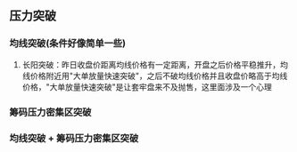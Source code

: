 ## 压力突破
### 均线突破(条件好像简单一些)
  1. 长阳突破：昨日收盘价距离均线价格有一定距离，开盘之后价格平稳推升，均线价格附近用"大单放量快速突破"，之后不破均线价格并且收盘价略高于均线价格，"大单放量快速突破"是让套牢盘来不及抛售，这里面涉及一个心理
### 筹码压力密集区突破


### 均线突破 + 筹码压力密集区突破